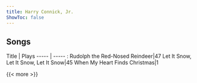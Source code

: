 ```yaml
---
title: Harry Connick, Jr.
ShowToc: false
---
```


## Songs
Title | Plays 
----- | ----- : 
Rudolph the Red-Nosed Reindeer|47
Let It Snow, Let It Snow, Let It Snow|45
When My Heart Finds Christmas|1

{{< more >}}
